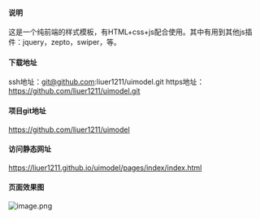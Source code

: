 #### 说明
 这是一个纯前端的样式模板，有HTML+css+js配合使用。其中有用到其他js插件：jquery，zepto，swiper，等。

#### 下载地址
 ssh地址：git@github.com:liuer1211/uimodel.git
 https地址：https://github.com/liuer1211/uimodel.git
 
 ####  项目git地址
 https://github.com/liuer1211/uimodel

#### 访问静态网址
 https://liuer1211.github.io/uimodel/pages/index/index.html
 
#### 页面效果图
 ![image.png](https://liuer1211.github.io/uimodel/static/imgs/首页.png)